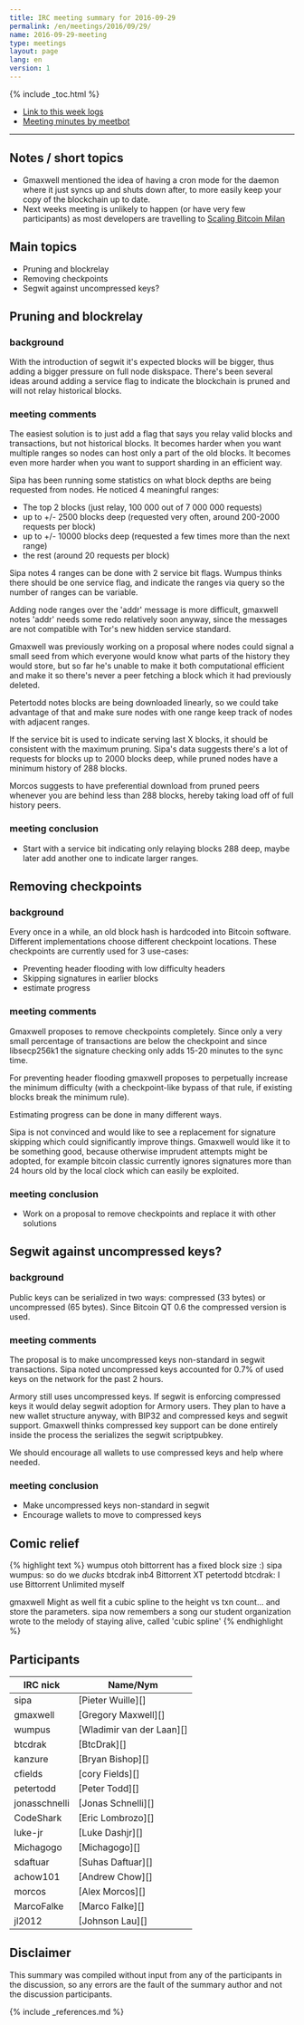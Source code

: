 ```yaml
---
title: IRC meeting summary for 2016-09-29
permalink: /en/meetings/2016/09/29/
name: 2016-09-29-meeting
type: meetings
layout: page
lang: en
version: 1
---
```

{% include _toc.html %}
 
- [Link to this week logs](https://botbot.me/freenode/bitcoin-core-dev/2016-09-29/?msg=73958802&page=3)
- [Meeting minutes by meetbot](http://www.erisian.com.au/meetbot/bitcoin-core-dev/2016/bitcoin-core-dev.2016-09-29-19.01.html)
 
---
 
## Notes / short topics

- Gmaxwell mentioned the idea of having a cron mode for the daemon where it just syncs up and shuts down after, to more easily keep your copy of the blockchain up to date.
- Next weeks meeting is unlikely to happen (or have very few participants) as most developers are travelling to [Scaling Bitcoin Milan](https://scalingbitcoin.org/milan2016/)

## Main topics
 
- Pruning and blockrelay
- Removing checkpoints
- Segwit against uncompressed keys?

## Pruning and blockrelay

### background

With the introduction of segwit it's expected blocks will be bigger, thus adding a bigger pressure on full node diskspace. There's been several ideas around adding a service flag to indicate the blockchain is pruned and will not relay historical blocks.

### meeting comments

The easiest solution is to just add a flag that says you relay valid blocks and transactions, but not historical blocks. It becomes harder when you want multiple ranges so nodes can host only a part of the old blocks. It becomes even more harder when you want to support sharding in an efficient way. 

Sipa has been running some statistics on what block depths are being requested from nodes. He noticed 4 meaningful ranges:

- The top 2 blocks (just relay, 100 000 out of 7 000 000 requests)
- up to +/- 2500 blocks deep (requested very often, around 200-2000 requests per block)
- up to +/- 10000 blocks deep (requested a few times more than the next range)
- the rest (around 20 requests per block)

Sipa notes 4 ranges can be done with 2 service bit flags. Wumpus thinks there should be one service flag, and indicate the ranges via query so the number of ranges can be variable.

Adding node ranges over the 'addr' message is more difficult, gmaxwell notes 'addr' needs some redo relatively soon anyway, since the messages are not compatible with Tor's new hidden service standard.

Gmaxwell was previously working on a proposal where nodes could signal a small seed from which everyone would know what parts of the history they would store, but so far he's unable to make it both computational efficient and make it so there's never a peer fetching a block which it had previously deleted.

Petertodd notes blocks are being downloaded linearly, so we could take advantage of that and make sure nodes with one range keep track of nodes with adjacent ranges.

If the service bit is used to indicate serving last X blocks, it should be consistent with the maximum pruning. Sipa's data suggests there's a lot of requests for blocks up to 2000 blocks deep, while pruned nodes have a minimum history of 288 blocks.

Morcos suggests to have preferential download from pruned peers whenever you are behind less than 288 blocks, hereby taking load off of full history peers.

### meeting conclusion

- Start with a service bit indicating only relaying blocks 288 deep, maybe later add another one to indicate larger ranges.

## Removing checkpoints

### background

Every once in a while, an old block hash is hardcoded into Bitcoin software. Different implementations choose different checkpoint locations. These checkpoints are currently used for 3 use-cases:

- Preventing header flooding with low difficulty headers
- Skipping signatures in earlier blocks
- estimate progress

### meeting comments

Gmaxwell proposes to remove checkpoints completely. Since only a very small percentage of transactions are below the checkpoint and since libsecp256k1 the signature checking only adds 15-20 minutes to the sync time. 

For preventing header flooding gmaxwell proposes to perpetually increase the minimum difficulty (with a checkpoint-like bypass of that rule, if existing blocks break the minimum rule).

Estimating progress can be done in many different ways.

Sipa is not convinced and would like to see a replacement for signature skipping which could significantly improve things. Gmaxwell would like it to be something good, because otherwise imprudent attempts might be adopted, for example bitcoin classic currently ignores signatures more than 24 hours old by the local clock which can easily be exploited.

### meeting conclusion

- Work on a proposal to remove checkpoints and replace it with other solutions


## Segwit against uncompressed keys?

### background

Public keys can be serialized in two ways: compressed (33 bytes) or uncompressed (65 bytes). Since Bitcoin QT 0.6 the compressed version is used.

### meeting comments

The proposal is to make uncompressed keys non-standard in segwit transactions. Sipa noted uncompressed keys accounted for 0.7% of used keys on the network for the past 2 hours.

Armory still uses uncompressed keys. If segwit is enforcing compressed keys it would delay segwit adoption for Armory users. They plan to have a new wallet structure anyway, with BIP32 and compressed keys and segwit support. Gmaxwell thinks compressed key support can be done entirely inside the process the serializes the segwit scriptpubkey.

We should encourage all wallets to use compressed keys and help where needed.

### meeting conclusion

- Make uncompressed keys non-standard in segwit
- Encourage wallets to move to compressed keys

## Comic relief

{% highlight text %}
wumpus          otoh bittorrent has a fixed block size :)
sipa            wumpus: so do we *ducks*
btcdrak         inb4 Bittorrent XT
petertodd       btcdrak: I use Bittorrent Unlimited myself

gmaxwell        Might as well fit a cubic spline to the height vs txn count... and store the parameters.
sipa now remembers a song our student organization wrote to the melody of staying alive, called 'cubic spline'
{% endhighlight %}


## Participants
 
| IRC nick        | Name/Nym                  |
|-----------------|---------------------------|
| sipa            | [Pieter Wuille][]         |
| gmaxwell        | [Gregory Maxwell][]       |
| wumpus          | [Wladimir van der Laan][] |
| btcdrak         | [BtcDrak][]               |
| kanzure         | [Bryan Bishop][]          |
| cfields         | [cory Fields][]           |
| petertodd       | [Peter Todd][]            |
| jonasschnelli   | [Jonas Schnelli][]        |
| CodeShark       | [Eric Lombrozo][]         |
| luke-jr         | [Luke Dashjr][]           |
| Michagogo       | [Michagogo][]             |
| sdaftuar        | [Suhas Daftuar][]         |
| achow101        | [Andrew Chow][]           |
| morcos          | [Alex Morcos][]           |
| MarcoFalke      | [Marco Falke][]           |
| jl2012          | [Johnson Lau][]           |

## Disclaimer
 
This summary was compiled without input from any of the participants in the discussion, so any errors are the fault of the summary author and not the discussion participants.

{% include _references.md %}
